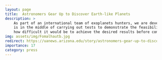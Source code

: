 ```yaml
---
layout: page
title:  Astronomers Gear Up to Discover Earth-like Planets
description: >
    As part of an international team of exoplanets hunters, we are developing a technique to detect faint dust clouds around other stars, many of which might hide Earth-like planets. Funded by NASA, our team
	is in the middle of carrying out tests to demonstrate the feasibility of these observations using both apertures of the Large Binocular Telescope, or LBT, in Arizona. The project aims at determining
	how difficult it would be to achieve the desired results before committing to a billion-dollar space telescope mission.
img: assets/img/Fomalhautb.jpg
redirect: https://uanews.arizona.edu/story/astronomers-gear-up-to-discover-earth-like-planets
importance: 17
category: press
---
```

